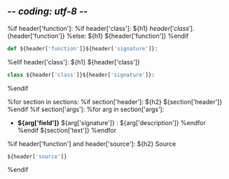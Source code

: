 ## -*- coding: utf-8 -*-


%if header['function']:
    %if header['class']:
${h1} ${header['class']}.${header['function']}
    %else:
${h1} ${header['function']}
    %endif
```python
def ${header['function']}${header['signature']}:
```
%elif header['class']:
${h1} ${header['class']}
```python
class ${header['class']}${header['signature']}:
```
%endif 

%for section in sections:
    %if section['header']:
${h2} ${section['header']}
    %endif
    %if section['args']:
        %for arg in section['args']:
* **${arg['field']}** ${arg['signature']} : ${arg['description']}
        %endfor
    %endif
${section['text']}
%endfor

%if header['function'] and header['source']:
${h2} Source
```python
${header['source']}
```
%endif

